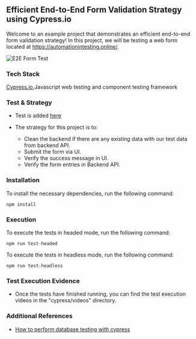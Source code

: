 ## Efficient End-to-End Form Validation Strategy using Cypress.io

Welcome to an example project that demonstrates an efficient end-to-end form validation strategy! In this project, we will be testing a web form located at https://automationintesting.online/.

![E2E Form Test](README_references/e2e_form_test.gif)

### Tech Stack
[Cypress.io](https://www.cypress.io/),Javascript web testing and component testing framework


### Test & Strategy

+ Test is added [here](cypress/e2e/e2e-contact-form-test.cy.js)

+ The strategy for this project is to:
    + Clean the backend if there are any existing data with our test data from backend API.
    + Submit the form via UI.
    + Verify the success message in UI.
    + Verify the form entries in Backend API.


### Installation
To install the necessary dependencies, run the following command:
```
npm install
```

### Execution
To execute the tests in headed mode, run the following command:
```
npm run test-headed
```

To execute the tests in headless mode, run the following command:
```
npm run test-headless
```

### Test Execution Evidence
+ Once the tests have finished running, you can find the test execution videos in the "cypress/videos" directory.

### Additional References
+ [How to perform database testing with cypress](https://testersdock.com/cypress-database-testing/)